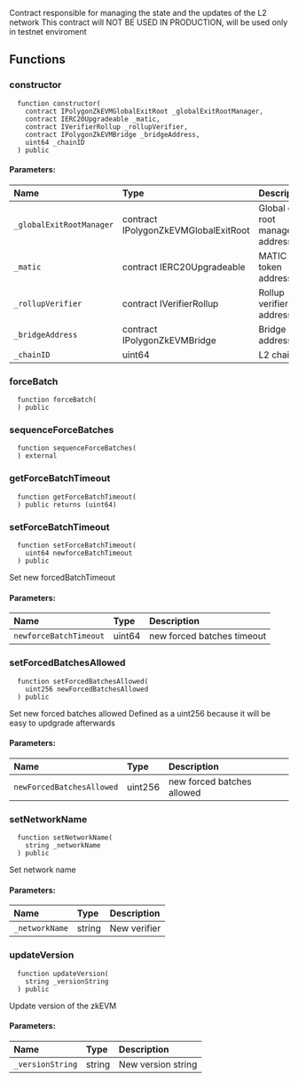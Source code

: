 Contract responsible for managing the state and the updates of the L2 network
This contract will NOT BE USED IN PRODUCTION, will be used only in testnet enviroment


## Functions
### constructor
```solidity
  function constructor(
    contract IPolygonZkEVMGlobalExitRoot _globalExitRootManager,
    contract IERC20Upgradeable _matic,
    contract IVerifierRollup _rollupVerifier,
    contract IPolygonZkEVMBridge _bridgeAddress,
    uint64 _chainID
  ) public
```


#### Parameters:
| Name | Type | Description                                                          |
| :--- | :--- | :------------------------------------------------------------------- |
|`_globalExitRootManager` | contract IPolygonZkEVMGlobalExitRoot | Global exit root manager address
|`_matic` | contract IERC20Upgradeable | MATIC token address
|`_rollupVerifier` | contract IVerifierRollup | Rollup verifier address
|`_bridgeAddress` | contract IPolygonZkEVMBridge | Bridge address
|`_chainID` | uint64 | L2 chainID

### forceBatch
```solidity
  function forceBatch(
  ) public
```




### sequenceForceBatches
```solidity
  function sequenceForceBatches(
  ) external
```




### getForceBatchTimeout
```solidity
  function getForceBatchTimeout(
  ) public returns (uint64)
```




### setForceBatchTimeout
```solidity
  function setForceBatchTimeout(
    uint64 newforceBatchTimeout
  ) public
```
Set new forcedBatchTimeout


#### Parameters:
| Name | Type | Description                                                          |
| :--- | :--- | :------------------------------------------------------------------- |
|`newforceBatchTimeout` | uint64 | new forced batches timeout

### setForcedBatchesAllowed
```solidity
  function setForcedBatchesAllowed(
    uint256 newForcedBatchesAllowed
  ) public
```
Set new forced batches allowed
Defined as a uint256 because it will be easy to updgrade afterwards


#### Parameters:
| Name | Type | Description                                                          |
| :--- | :--- | :------------------------------------------------------------------- |
|`newForcedBatchesAllowed` | uint256 | new forced batches allowed

### setNetworkName
```solidity
  function setNetworkName(
    string _networkName
  ) public
```
Set network name


#### Parameters:
| Name | Type | Description                                                          |
| :--- | :--- | :------------------------------------------------------------------- |
|`_networkName` | string | New verifier

### updateVersion
```solidity
  function updateVersion(
    string _versionString
  ) public
```
Update version of the zkEVM


#### Parameters:
| Name | Type | Description                                                          |
| :--- | :--- | :------------------------------------------------------------------- |
|`_versionString` | string | New version string


